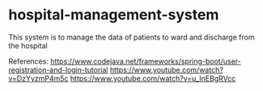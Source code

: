 # hospital-management-system
This system is to manage the data of patients to ward and discharge from the hospital

References:
https://www.codejava.net/frameworks/spring-boot/user-registration-and-login-tutorial
https://www.youtube.com/watch?v=DzYyzmP4m5c
https://www.youtube.com/watch?v=u_InEBgRVcc
